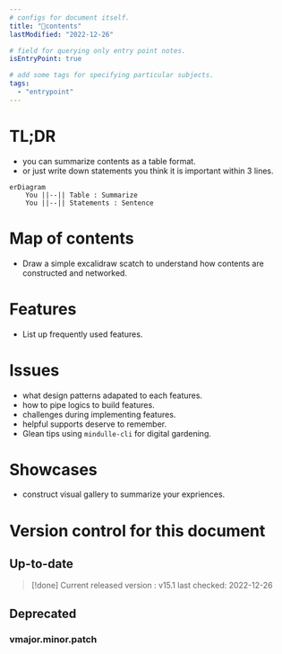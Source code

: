 ```yaml
---
# configs for document itself.
title: "🎉contents"
lastModified: "2022-12-26"

# field for querying only entry point notes.
isEntryPoint: true

# add some tags for specifying particular subjects.
tags:
  - "entrypoint"
---
```

# TL;DR
- you can summarize contents as a table format.
- or just write down statements you think it is important within 3 lines.
```mermaid
erDiagram
	You ||--|| Table : Summarize
	You ||--|| Statements : Sentence
```


# Map of contents
- Draw a simple excalidraw scatch to understand how contents are constructed and networked.

# Features
- List up frequently used features.

# Issues
- what design patterns adapated to each features.
- how to pipe logics to build features.
- challenges during implementing features.
- helpful supports deserve to remember.
- Glean tips using `mindulle-cli` for digital gardening.

# Showcases
- construct visual gallery to summarize your expriences.

# Version control for this document
## Up-to-date
> [!done] Current released version : v15.1
> last checked: 2022-12-26

## Deprecated
### vmajor.minor.patch